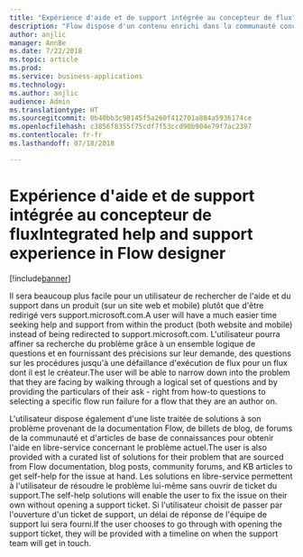 ```yaml
---
title: "Expérience d'aide et de support intégrée au concepteur de flux"
description: "Flow dispose d'un contenu enrichi dans la communauté concernant la résolution des problèmes de flux. Une nouvelle expérience de support facilitera la recherche de solutions en ligne, sans devoir ouvrir un ticket de support."
author: anjlic
manager: AnnBe
ms.date: 7/22/2018
ms.topic: article
ms.prod: 
ms.service: business-applications
ms.technology: 
ms.author: anjlic
audience: Admin
ms.translationtype: HT
ms.sourcegitcommit: 0b40bb3c98145f5a260f412701a884a5936174ce
ms.openlocfilehash: c3856f8355f75cdf7f53ccd90b904e79f7ac2397
ms.contentlocale: fr-fr
ms.lasthandoff: 07/18/2018

---
```

# <a name="integrated-help-and-support-experience-in-flow-designer"></a><span data-ttu-id="eb94d-103">Expérience d'aide et de support intégrée au concepteur de flux</span><span class="sxs-lookup"><span data-stu-id="eb94d-103">Integrated help and support experience in Flow designer</span></span>


[!include[banner](../../includes/banner.md)]

<span data-ttu-id="eb94d-104">Il sera beaucoup plus facile pour un utilisateur de rechercher de l'aide et du support dans un produit (sur un site web et mobile) plutôt que d'être redirigé vers support.microsoft.com.</span><span class="sxs-lookup"><span data-stu-id="eb94d-104">A user will have a much easier time seeking help and support from within the product (both website and mobile) instead of being redirected to support.microsoft.com.</span></span> <span data-ttu-id="eb94d-105">L'utilisateur pourra affiner sa recherche du problème grâce à un ensemble logique de questions et en fournissant des précisions sur leur demande, des questions sur les procédures jusqu'à une défaillance d'exécution de flux pour un flux dont il est le créateur.</span><span class="sxs-lookup"><span data-stu-id="eb94d-105">The user will be able to narrow down into the problem that they are facing by walking through a logical set of questions and by providing the particulars of their ask - right from how-to questions to selecting a specific flow run failure for a flow that they are an author on.</span></span> 

<span data-ttu-id="eb94d-106">L'utilisateur dispose également d'une liste traitée de solutions à son problème provenant de la documentation Flow, de billets de blog, de forums de la communauté et d'articles de base de connaissances pour obtenir l'aide en libre-service concernant le problème actuel.</span><span class="sxs-lookup"><span data-stu-id="eb94d-106">The user is also provided with a curated list of solutions for their problem that are sourced from Flow documentation, blog posts, community forums, and KB articles to get self-help for the issue at hand.</span></span> <span data-ttu-id="eb94d-107">Les solutions en libre-service permettent à l'utilisateur de résoudre le problème lui-même sans ouvrir de ticket du support.</span><span class="sxs-lookup"><span data-stu-id="eb94d-107">The self-help solutions will enable the user to fix the issue on their own without opening a support ticket.</span></span> <span data-ttu-id="eb94d-108">Si l'utilisateur choisit de passer par l'ouverture d'un ticket de support, un délai de réponse de l'équipe de support lui sera fourni.</span><span class="sxs-lookup"><span data-stu-id="eb94d-108">If the user chooses to go through with opening the support ticket, they will be provided with a timeline on when the support team will get in touch.</span></span> 

